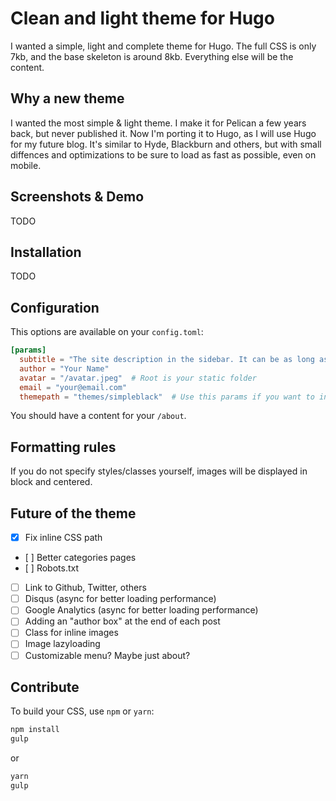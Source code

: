 # Clean and light theme for Hugo

I wanted a simple, light and complete theme for Hugo. The full CSS is only 7kb, and the base skeleton is around 8kb. Everything else will be the content.

## Why a new theme

I wanted the most simple & light theme. I make it for Pelican a few years back, but never published it. Now I'm porting it to Hugo, as I will use Hugo for my future blog. It's similar to Hyde, Blackburn and others, but with small diffences and optimizations to be sure to load as fast as possible, even on mobile.

## Screenshots & Demo

TODO

## Installation

TODO

## Configuration

This options are available on your `config.toml`:

```toml
[params]
  subtitle = "The site description in the sidebar. It can be as long as you want."
  author = "Your Name"
  avatar = "/avatar.jpeg"  # Root is your static folder
  email = "your@email.com"
  themepath = "themes/simpleblack"  # Use this params if you want to inline the CSS in the <head>
```

You should have a content for your `/about`.

## Formatting rules

If you do not specify styles/classes yourself, images will be displayed in block and centered.

## Future of the theme

- [X] Fix inline CSS path
- [ ] Better categories pages
- [ ] Robots.txt
- [ ] Link to Github, Twitter, others
- [ ] Disqus (async for better loading performance)
- [ ] Google Analytics (async for better loading performance)
- [ ] Adding an "author box" at the end of each post
- [ ] Class for inline images
- [ ] Image lazyloading
- [ ] Customizable menu? Maybe just about?

## Contribute

To build your CSS, use `npm` or `yarn`:

```bash
npm install
gulp
```

or

```bash
yarn
gulp
```
